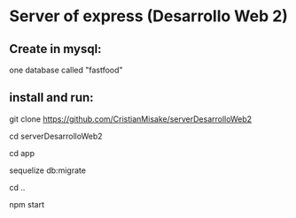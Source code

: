 # Server of express (Desarrollo Web 2)

## Create in mysql:

one database called "fastfood"

## install and run:

git clone https://github.com/CristianMisake/serverDesarrolloWeb2

cd serverDesarrolloWeb2

cd app

sequelize db:migrate

cd ..

npm start
